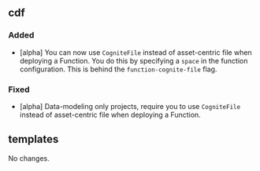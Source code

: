 ## cdf 

### Added

- [alpha] You can now use `CogniteFile` instead of asset-centric file
when deploying a Function. You do this by specifying a `space` in the
function configuration. This is behind the `function-cognite-file` flag.

### Fixed

- [alpha] Data-modeling only projects, require you to use `CogniteFile`
instead of asset-centric file when deploying a Function.

## templates

No changes.